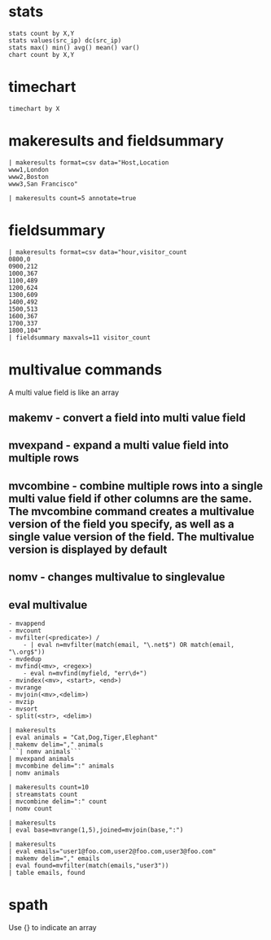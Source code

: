 # stats
```
stats count by X,Y
stats values(src_ip) dc(src_ip)
stats max() min() avg() mean() var()
chart count by X,Y
```

# timechart 
```spl
timechart by X
```

# makeresults and fieldsummary
```SPL
| makeresults format=csv data="Host,Location
www1,London
www2,Boston
www3,San Francisco"

| makeresults count=5 annotate=true
```

# fieldsummary
```spl
| makeresults format=csv data="hour,visitor_count
0800,0
0900,212
1000,367
1100,489
1200,624
1300,609
1400,492
1500,513
1600,367
1700,337
1800,104"
| fieldsummary maxvals=11 visitor_count
```

# multivalue commands
A multi value field is like an array

## makemv - convert a field into multi value field
## mvexpand - expand a multi value field into multiple rows
## mvcombine - combine multiple rows into a single multi value field if other columns are the same. The mvcombine command creates a multivalue version of the field you specify, as well as a single value version of the field. The multivalue version is displayed by default
## nomv - changes multivalue to singlevalue


## eval multivalue
    - mvappend
    - mvcount
    - mvfilter(<predicate>) / 
        - | eval n=mvfilter(match(email, "\.net$") OR match(email, "\.org$"))
    - mvdedup
    - mvfind(<mv>, <regex>)
        - eval n=mvfind(myfield, "err\d+")
    - mvindex(<mv>, <start>, <end>)
    - mvrange
    - mvjoin(<mv>,<delim>)
    - mvzip
    - mvsort
    - split(<str>, <delim>)

```SPL
| makeresults 
| eval animals = "Cat,Dog,Tiger,Elephant" 
| makemv delim="," animals
```| nomv animals```
| mvexpand animals
| mvcombine delim=":" animals
| nomv animals
```

```SPL
| makeresults count=10
| streamstats count
| mvcombine delim=":" count
| nomv count
```

```SPL
| makeresults
| eval base=mvrange(1,5),joined=mvjoin(base,":")
```

```SPL
| makeresults 
| eval emails="user1@foo.com,user2@foo.com,user3@foo.com"
| makemv delim="," emails
| eval found=mvfilter(match(emails,"user3"))
| table emails, found
```

# spath
Use {} to indicate an array

